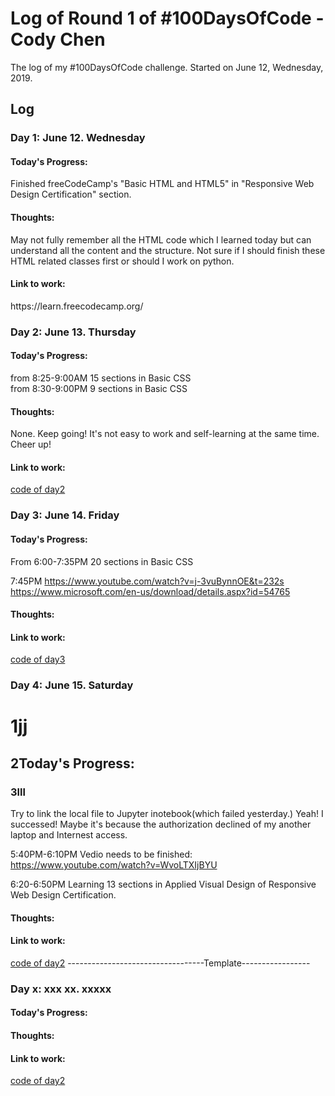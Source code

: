 # Log of Round 1 of #100DaysOfCode - Cody Chen

The log of my #100DaysOfCode challenge. Started on June 12, Wednesday, 2019.

## Log

<h3>Day 1: June 12. Wednesday</h3>
<h4>Today's Progress:</h4>
Finished freeCodeCamp's "Basic HTML and HTML5" in "Responsive Web Design Certification" section.

<h4>Thoughts:</h4>
May not fully remember all the HTML code which I learned today but can understand all the content and the structure. Not sure if I should finish these HTML related classes first or should I work on python.

<h4>Link to work:</h4> https://learn.freecodecamp.org/

<h3>Day 2: June 13. Thursday</h3>
<h4>Today's Progress:</h4> 
from 8:25-9:00AM 15 sections in Basic CSS <br>
from 8:30-9:00PM 9 sections in Basic CSS
<h4>Thoughts:</h4>
None. Keep going! It's not easy to work and self-learning at the same time. Cheer up!
<h4>Link to work:</h4>
<a href="r1code/day2">code of day2</a>

<h3>Day 3: June 14. Friday</h3>
<h4>Today's Progress:</h4> 
From 6:00-7:35PM 20 sections in Basic CSS <br>

7:45PM https://www.youtube.com/watch?v=j-3vuBynnOE&t=232s
https://www.microsoft.com/en-us/download/details.aspx?id=54765

<h4>Thoughts:</h4>

<h4>Link to work:</h4>
<a href="r1code/day3">code of day3</a>

<h3>Day 4: June 15. Saturday</h3>

# 1jj

## 2Today's Progress:

### 3lll
Try to link the local file to Jupyter inotebook(which failed yesterday.) Yeah! I successed! Maybe it's because the authorization declined of my another laptop and Internest access.

5:40PM-6:10PM
Vedio needs to be finished: https://www.youtube.com/watch?v=WvoLTXIjBYU

6:20-6:50PM
Learning 13 sections in Applied Visual Design of Responsive Web Design Certification.



<h4>Thoughts:</h4>

<h4>Link to work:</h4>
<a href="day2">code of day2</a>
----------------------------------Template-----------------
<h3>Day x: xxx xx. xxxxx</h3>
<h4>Today's Progress:</h4> 

<h4>Thoughts:</h4>

<h4>Link to work:</h4>
<a href="day2">code of day2</a>
